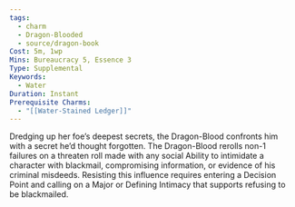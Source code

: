 ```yaml
---
tags:
  - charm
  - Dragon-Blooded
  - source/dragon-book
Cost: 5m, 1wp
Mins: Bureaucracy 5, Essence 3
Type: Supplemental
Keywords:
  - Water
Duration: Instant
Prerequisite Charms:
  - "[[Water-Stained Ledger]]"
---
```

Dredging up her foe’s deepest secrets, the Dragon-Blood confronts him with a secret he’d thought forgotten. The Dragon-Blood rerolls non-1 failures on a threaten roll made with any social Ability to intimidate a character with blackmail, compromising information, or evidence of his criminal misdeeds. Resisting this influence requires entering a Decision Point and calling on a Major or Defining Intimacy that supports refusing to be blackmailed.